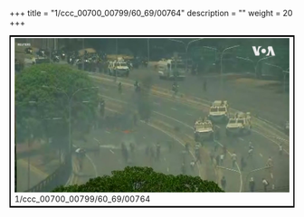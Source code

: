 +++
title = "1/ccc_00700_00799/60_69/00764"
description = ""
weight = 20
+++

<table style="border:2px solid black;max-width:800px;max-height:800px;" 
><tr><td>
<img class="center-fit-jpg"
src="/jpg_/aaa_20190430_NxaOmWaI8sI_00763.jpg">
1/ccc_00700_00799/60_69/00764
</img></td></tr></table>

